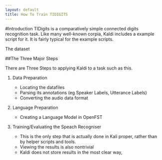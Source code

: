 ```yaml
---
layout: default
title: How To Train TIDIGITS
---
```


#Introduction
TIDigits is a comparatively simple connected digits recognition task.
Like many well-known corpia, Kaldi includes a example script for it.
It is fairly typical for the example scripts.

The dataset 


##The Three Major Steps

There are Three Steps to applying Kaldi to a task such as this.

 1. Data Preparation

     * Locating the datafiles
     * Parsing its annotations (eg Speaker Labels, Utterance Labels)
     * Converting the audio data format

 2. Language Preparation

     * Creating a Language Model in OpenFST
     
 3. Training/Evaluating the Speach Recogniser
     * This is the only step that is actually done in Kali proper, rather than by helper scripts and tools.
     * Viewing the results is also nontrivial
     * Kaldi does not store results in the most clear way,

